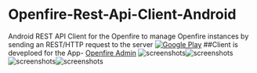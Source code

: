 # Openfire-Rest-Api-Client-Android
Android REST API Client for the Openfire to manage Openfire instances by sending an REST/HTTP request to the server
[![Google Play](http://developer.android.com/images/brand/en_generic_rgb_wo_60.png)](https://play.google.com/store/apps/details?id=com.sked.ofadmin)
##Client is deveploed for the App- [Openfire Admin](https://play.google.com/store/apps/details?id=com.sked.ofadmin)
![screenshots](http://lh3.googleusercontent.com/Jhq76egYE6jDs8InQRY2xz_Y2PEJ04lhiy1DKdH1ktgcJFVt-ZdtI-37t3F3Y3N0yOw=h310-rw)![screenshots](http://lh3.googleusercontent.com/PO59cEezJVqPQdCEVq4_qDDF1Le7uLJjJ6Ht0UCAUfZhEOUXTlK6K1cAglnzvqAuXas=h310-rw)![screenshots](http://lh3.googleusercontent.com/5QXbXZoNUzCgPCrdebTwdoQ8uf1PV6UgFB3Z1xe35C1GnXU-RYryT-xzn-yzJ49fHQ=h310-rw)![screenshots](http://lh3.googleusercontent.com/w6cSh1dPMtg_-sQ2o3M7cJQdkGvFkC6qZXNV-YmX4t7e_Y1xmRcA2DbmFPloS6lRe2k=h310-rw)
